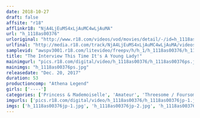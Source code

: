 ```yaml
---
date: 2018-10-27
draft: false
affsite: "r18"
afflinkr18: "NjA4LjEuMS4xLjAuMC4wLjAuMA"
url: "h_1118as00376"
urloriginal: "http://www.r18.com/videos/vod/movies/detail/-/id=h_1118as00376"
urlfinal: "http://media.r18.com/track/NjA4LjEuMS4xLjAuMC4wLjAuMA/videos/vod/movies/detail/-/id=h_1118as00376"
samplevid: "awspv3001.r18.com/litevideo/freepv/h/h_1/h_1118as00376/h_1118as00376_dmb_s.mp4"
title: "The Interview This Time It's A Young Lady!"
mainimgurl: "pics.r18.com/digital/video/h_1118as00376/h_1118as00376ps.jpg"
mainimgs: "h_1118as00376ps.jpg"
releasedate: "Dec. 20, 2017"
duration: 53
productioncomp: "Athena Legend"
girls: ['----']
categories: ['Princess & Mademoiselle', 'Amateur', 'Threesome / Foursome']
imgurls: ['pics.r18.com/digital/video/h_1118as00376/h_1118as00376jp-1.jpg', 'pics.r18.com/digital/video/h_1118as00376/h_1118as00376jp-2.jpg', 'pics.r18.com/digital/video/h_1118as00376/h_1118as00376jp-3.jpg', 'pics.r18.com/digital/video/h_1118as00376/h_1118as00376jp-4.jpg', 'pics.r18.com/digital/video/h_1118as00376/h_1118as00376jp-5.jpg', 'pics.r18.com/digital/video/h_1118as00376/h_1118as00376jp-6.jpg', 'pics.r18.com/digital/video/h_1118as00376/h_1118as00376jp-7.jpg', 'pics.r18.com/digital/video/h_1118as00376/h_1118as00376jp-8.jpg', 'pics.r18.com/digital/video/h_1118as00376/h_1118as00376jp-9.jpg', 'pics.r18.com/digital/video/h_1118as00376/h_1118as00376jp-10.jpg', 'pics.r18.com/digital/video/h_1118as00376/h_1118as00376jp-11.jpg', 'pics.r18.com/digital/video/h_1118as00376/h_1118as00376jp-12.jpg', 'pics.r18.com/digital/video/h_1118as00376/h_1118as00376jp-13.jpg', 'pics.r18.com/digital/video/h_1118as00376/h_1118as00376jp-14.jpg', 'pics.r18.com/digital/video/h_1118as00376/h_1118as00376jp-15.jpg', 'pics.r18.com/digital/video/h_1118as00376/h_1118as00376jp-16.jpg', 'pics.r18.com/digital/video/h_1118as00376/h_1118as00376jp-17.jpg', 'pics.r18.com/digital/video/h_1118as00376/h_1118as00376jp-18.jpg', 'pics.r18.com/digital/video/h_1118as00376/h_1118as00376jp-19.jpg', 'pics.r18.com/digital/video/h_1118as00376/h_1118as00376jp-20.jpg']
imgs: ['h_1118as00376jp-1.jpg', 'h_1118as00376jp-2.jpg', 'h_1118as00376jp-3.jpg', 'h_1118as00376jp-4.jpg', 'h_1118as00376jp-5.jpg', 'h_1118as00376jp-6.jpg', 'h_1118as00376jp-7.jpg', 'h_1118as00376jp-8.jpg', 'h_1118as00376jp-9.jpg', 'h_1118as00376jp-10.jpg', 'h_1118as00376jp-11.jpg', 'h_1118as00376jp-12.jpg', 'h_1118as00376jp-13.jpg', 'h_1118as00376jp-14.jpg', 'h_1118as00376jp-15.jpg', 'h_1118as00376jp-16.jpg', 'h_1118as00376jp-17.jpg', 'h_1118as00376jp-18.jpg', 'h_1118as00376jp-19.jpg', 'h_1118as00376jp-20.jpg']
---
```

